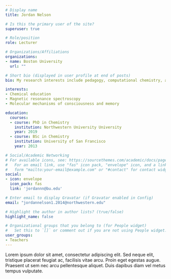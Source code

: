 ```yaml
---
# Display name
title: Jordan Nelson

# Is this the primary user of the site?
superuser: true

# Role/position
role: Lecturer

# Organizations/Affiliations
organizations:
- name: Boston University
  url: ""

# Short bio (displayed in user profile at end of posts)
bio: My research interests include pedagogy, computational chemistry, and physical organic chemistry.

interests:
- Chemical education
- Magnetic resonance spectroscopy
- Molecular mechanisms of consciousness and memory 

education:
  courses:
  - course: PhD in Chemistry
    institution: Northwestern University University
    year: 2019
  - course: BSc in Chemistry
    institution: University of San Francisco
    year: 2013

# Social/Academic Networking
# For available icons, see: https://sourcethemes.com/academic/docs/page-builder/#icons
#   For an email link, use "fas" icon pack, "envelope" icon, and a link in the
#   form "mailto:your-email@example.com" or "#contact" for contact widget.
social:
- icon: envelope
  icon_pack: fas
  link: 'jordannn@bu.edu'

# Enter email to display Gravatar (if Gravatar enabled in Config)
email: "jordannelson1.2014@northwestern.edu"

# Highlight the author in author lists? (true/false)
highlight_name: false

# Organizational groups that you belong to (for People widget)
#   Set this to `[]` or comment out if you are not using People widget.
user_groups:
- Teachers
---
```


Lorem ipsum dolor sit amet, consectetur adipiscing elit. Sed neque elit, tristique placerat feugiat ac, facilisis vitae arcu. Proin eget egestas augue. Praesent ut sem nec arcu pellentesque aliquet. Duis dapibus diam vel metus tempus vulputate.
